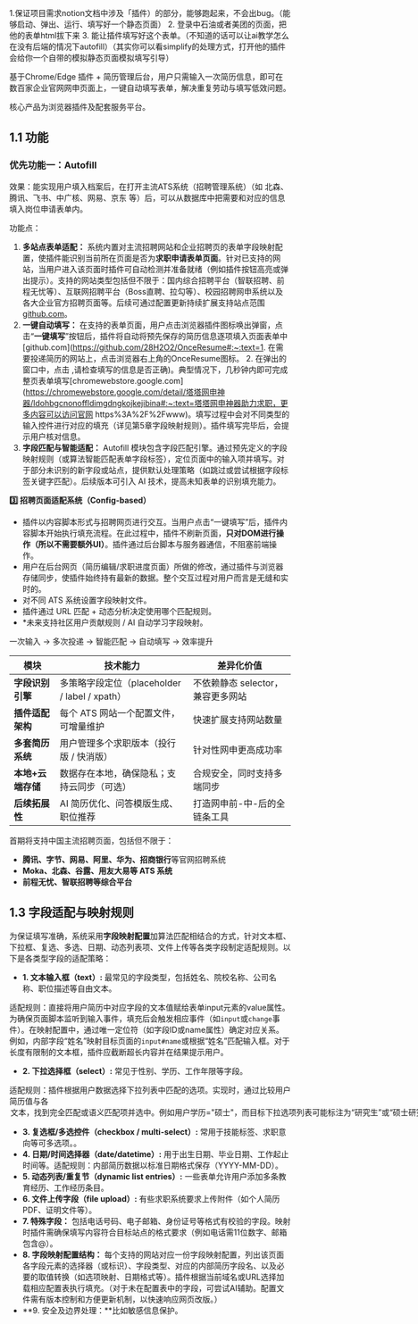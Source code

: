 1.保证项目需求notion文档中涉及「插件）的部分，能够跑起来，不会出bug。（能够启动、弹出、运行、填写好一个静态页面）
2. 登录中石油或者美团的页面，把他的表单html拔下来
3. 能让插件填写好这个表单。（不知道的话可以让ai教学怎么在没有后端的情况下autofill）（其实你可以看simplify的处理方式，打开他的插件会给你一个自带的模拟静态页面模拟填写引导）







基于Chrome/Edge 插件 + 简历管理后台，用户只需输入一次简历信息，即可在数百家企业官网网申页面上，一键自动填写表单，解决重复劳动与填写低效问题。

核心产品为浏览器插件及配套服务平台。



## 1.1 功能

### 优先功能一：Autofill

效果：能实现用户填入档案后，在打开主流ATS系统（招聘管理系统）（如 北森、腾讯、飞书、中广核、网易、京东 等）后，可以从数据库中把需要和对应的信息填入岗位申请表单内。



功能点：

1. **多站点表单适配：** 系统内置对主流招聘网站和企业招聘页的表单字段映射配置，使插件能识别当前所在页面是否为**求职申请表单页面**。针对已支持的网站，当用户进入该页面时插件可自动检测并准备就绪（例如插件按钮高亮或弹出提示）。支持的网站类型包括但不限于：国内综合招聘平台（智联招聘、前程无忧等）、互联网招聘平台（Boss直聘、拉勾等）、校园招聘网申系统以及各大企业官方招聘页面等。后续可通过配置更新持续扩展支持站点范围[github.com](https://github.com/28H2O2/OnceResume#:~:text=❗️注意事项)。
2. **一键自动填写：** 在支持的表单页面，用户点击浏览器插件图标唤出弹窗，点击“**一键填写**”按钮后，插件将自动将预先保存的简历信息逐项填入页面表单中[github.com](https://github.com/28H2O2/OnceResume#:~:text=1. 在需要投递简历的网站上，点击浏览器右上角的OnceResume图标。 2. 在弹出的窗口中，点击 ,请检查填写的信息是否正确)。典型情况下，几秒钟内即可完成整页表单填写[chromewebstore.google.com](https://chromewebstore.google.com/detail/塔塔网申神器/ldohbgcnonoffldimgdngkojkejibina#:~:text=塔塔网申神器助力求职，更多内容可以访问官网 https%3A%2F%2Fwww)。填写过程中会对不同类型的输入控件进行对应的填充（详见第5章字段映射规则）。插件填写完毕后，会提示用户核对信息。
3. **字段匹配与智能适配：** Autofill 模块包含字段匹配引擎。通过预先定义的字段映射规则（或算法智能匹配表单字段标签），定位页面中的输入项并填写。对于部分未识别的新字段或站点，提供默认处理策略（如跳过或尝试根据字段标签关键字匹配）。后续版本可引入 AI 技术，提高未知表单的识别填充能力。





**3️⃣ 招聘页面适配系统（Config-based）**

- 插件以内容脚本形式与招聘网页进行交互。当用户点击“一键填写”后，插件内容脚本开始执行填充流程。在此过程中，插件不刷新页面，**只对DOM进行操作（所以不需要额外UI）**。插件通过后台脚本与服务器通信，不阻塞前端操作。
- 用户在后台网页（简历编辑/求职进度页面）所做的修改，通过插件与浏览器存储同步，使插件始终持有最新的数据。整个交互过程对用户而言是无缝和实时的。
- 对不同 ATS 系统设置字段映射文件。
- 插件通过 URL 匹配 + 动态分析决定使用哪个匹配规则。
- *未来支持社区用户贡献规则 / AI 自动学习字段映射。

一次输入 → 多次投递 → 智能匹配 → 自动填写 → 效率提升

| **模块**          | **技术能力**                                  | **差异化价值**                    |
| ----------------- | --------------------------------------------- | --------------------------------- |
| **字段识别引擎**  | 多策略字段定位（placeholder / label / xpath） | 不依赖静态 selector，兼容更多网站 |
| **插件适配架构**  | 每个 ATS 网站一个配置文件，可增量维护         | 快速扩展支持网站数量              |
| **多套简历系统**  | 用户管理多个求职版本（投行版 / 快消版）       | 针对性网申更高成功率              |
| **本地+云端存储** | 数据存在本地，确保隐私；支持云同步（可选）    | 合规安全，同时支持多端同步        |
| **后续拓展性**    | AI 简历优化、问答模版生成、职位推荐           | 打造网申前-中-后的全链条工具      |

首期将支持中国主流招聘页面，包括但不限于：

- **腾讯、字节、网易、阿里、华为、招商银行**等官网招聘系统
- **Moka、北森、谷露、用友大易等 ATS 系统**
- **前程无忧、智联招聘等综合平台**

## 1.3 字段适配与映射规则

为保证填写准确，系统采用**字段映射配置**加算法匹配相结合的方式，针对文本框、下拉框、复选、多选、日期、动态列表项、文件上传等各类字段制定适配规则。以下是各类型字段的适配策略：

- **1. 文本输入框（text）:** 最常见的字段类型，包括姓名、院校名称、公司名称、职位描述等自由文本。

适配规则：直接将用户简历中对应字段的文本值赋给表单input元素的value属性。为确保页面脚本监听到输入事件，填充后会触发相应事件（如`input`或`change`事件）。在映射配置中，通过唯一定位符（如字段ID或name属性）确定对应关系。例如，内部字段“姓名”映射目标页面的`input#name`或根据<label>“姓名”匹配输入框。对于长度有限制的文本框，插件应截断超长内容并在结果提示用户。

- **2. 下拉选择框（select）:** 常见于性别、学历、工作年限等字段。

适配规则：插件根据用户数据选择下拉列表中匹配的选项。实现时，通过比较用户简历值与各<option>文本，找到完全匹配或语义匹配项并选中。例如用户学历="硕士"，而目标下拉选项列表可能标注为“研究生”或“硕士研究生”，插件将通过预置同义词映射将“硕士”对应到“研究生”选项并选中。若找不到匹配项，则此字段填充视为失败，记录日志并提示用户手动选择。映射配置中可针对特定网站的选项值做枚举映射表，提高准确率。

- **3. 复选框/多选控件（checkbox / multi-select）:** 常用于技能标签、求职意向等可多选项。。
- **4. 日期/时间选择器（date/datetime）:** 用于出生日期、毕业日期、工作起止时间等。适配规则：内部简历数据以标准日期格式保存（YYYY-MM-DD）。
- **5. 动态列表/重复节（dynamic list entries）:** 一些表单允许用户添加多条教育经历、工作经历条目。
- **6. 文件上传字段（file upload）:** 有些求职系统要求上传附件（如个人简历PDF、证明文件等）。
- **7. 特殊字段：** 包括电话号码、电子邮箱、身份证号等格式有校验的字段。映射时插件需确保填写内容符合目标站点的格式要求（例如电话需11位数字、邮箱包含@）。
- **8. 字段映射配置结构：** 每个支持的网站对应一份字段映射配置，列出该页面各字段元素的选择器（或标识）、字段类型、对应的内部简历字段名、以及必要的取值转换（如选项映射、日期格式等）。插件根据当前域名或URL选择加载相应配置表执行填充。（对于未在配置表中的字段，可尝试AI辅助。配置文件需有版本控制和方便更新机制，以快速响应网页改版。）
- **9. 安全及边界处理：**比如敏感信息保护。